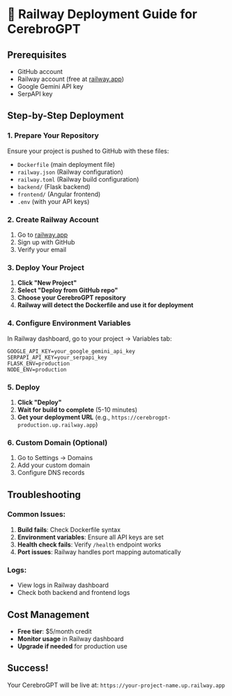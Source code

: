 # 🚀 Railway Deployment Guide for CerebroGPT

## Prerequisites
- GitHub account
- Railway account (free at [railway.app](https://railway.app))
- Google Gemini API key
- SerpAPI key

## Step-by-Step Deployment

### 1. Prepare Your Repository
Ensure your project is pushed to GitHub with these files:
- `Dockerfile` (main deployment file)
- `railway.json` (Railway configuration)
- `railway.toml` (Railway build configuration)
- `backend/` (Flask backend)
- `frontend/` (Angular frontend)
- `.env` (with your API keys)

### 2. Create Railway Account
1. Go to [railway.app](https://railway.app)
2. Sign up with GitHub
3. Verify your email

### 3. Deploy Your Project
1. **Click "New Project"**
2. **Select "Deploy from GitHub repo"**
3. **Choose your CerebroGPT repository**
4. **Railway will detect the Dockerfile and use it for deployment**

### 4. Configure Environment Variables
In Railway dashboard, go to your project → Variables tab:

```env
GOOGLE_API_KEY=your_google_gemini_api_key
SERPAPI_API_KEY=your_serpapi_key
FLASK_ENV=production
NODE_ENV=production
```

### 5. Deploy
1. **Click "Deploy"**
2. **Wait for build to complete** (5-10 minutes)
3. **Get your deployment URL** (e.g., `https://cerebrogpt-production.up.railway.app`)

### 6. Custom Domain (Optional)
1. Go to Settings → Domains
2. Add your custom domain
3. Configure DNS records

## Troubleshooting

### Common Issues:
1. **Build fails**: Check Dockerfile syntax
2. **Environment variables**: Ensure all API keys are set
3. **Health check fails**: Verify `/health` endpoint works
4. **Port issues**: Railway handles port mapping automatically

### Logs:
- View logs in Railway dashboard
- Check both backend and frontend logs

## Cost Management
- **Free tier**: $5/month credit
- **Monitor usage** in Railway dashboard
- **Upgrade if needed** for production use

## Success!
Your CerebroGPT will be live at: `https://your-project-name.up.railway.app`
